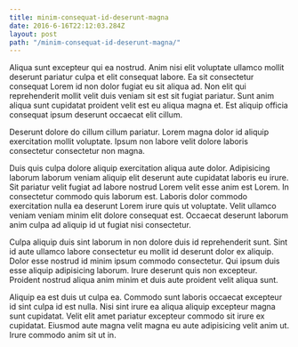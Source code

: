 ```yaml
---
title: minim-consequat-id-deserunt-magna
date: 2016-6-16T22:12:03.284Z
layout: post
path: "/minim-consequat-id-deserunt-magna/"
---
```


Aliqua sunt excepteur qui ea nostrud. Anim nisi elit voluptate ullamco mollit deserunt pariatur culpa et elit consequat labore. Ea sit consectetur consequat Lorem id non dolor fugiat eu sit aliqua ad. Non elit qui reprehenderit mollit velit duis veniam sit est sit fugiat pariatur. Sunt anim aliqua sunt cupidatat proident velit est eu aliqua magna et. Est aliquip officia consequat ipsum deserunt occaecat elit cillum.

Deserunt dolore do cillum cillum pariatur. Lorem magna dolor id aliquip exercitation mollit voluptate. Ipsum non labore velit dolore laboris consectetur consectetur non magna.

Duis quis culpa dolore aliquip exercitation aliqua aute dolor. Adipisicing laborum laborum veniam aliquip elit deserunt aute cupidatat laboris eu irure. Sit pariatur velit fugiat ad labore nostrud Lorem velit esse anim est Lorem. In consectetur commodo quis laborum est. Laboris dolor commodo exercitation nulla ea deserunt Lorem irure quis ut voluptate. Velit ullamco veniam veniam minim elit dolore consequat est. Occaecat deserunt laborum anim culpa ad aliquip id ut fugiat nisi consectetur.

Culpa aliquip duis sint laborum in non dolore duis id reprehenderit sunt. Sint id aute ullamco labore consectetur eu mollit id deserunt dolor ex aliquip. Dolor esse nostrud id minim ipsum commodo consectetur. Qui ipsum duis esse aliquip adipisicing laborum. Irure deserunt quis non excepteur. Proident nostrud aliqua anim minim et duis aute proident velit aliqua sunt.

Aliquip ea est duis ut culpa ea. Commodo sunt laboris occaecat excepteur id sint culpa id est nulla. Nisi sint irure ea aliqua aliquip excepteur magna sunt cupidatat. Velit elit amet pariatur excepteur commodo sit irure ex cupidatat. Eiusmod aute magna velit magna eu aute adipisicing velit anim ut. Irure commodo anim sit ut in.